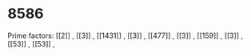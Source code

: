 # 8586

Prime factors: [[2]] , [[3]] , [[1431]] , [[3]] , [[477]] , [[3]] , [[159]] , [[3]] , [[53]] , [[53]] , 